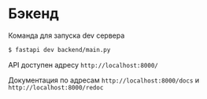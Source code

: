 # Бэкенд

Команда для запуска dev сервера
```bash
$ fastapi dev backend/main.py
```

API доступен адресу `http://localhost:8000/`

Документация по адресам `http://localhost:8000/docs` и `http://localhost:8000/redoc`
